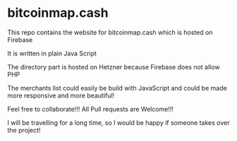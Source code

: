 # bitcoinmap.cash

This repo contains the website for bitcoinmap.cash which is hosted on Firebase

It is written in plain Java Script

The directory part is hosted on Hetzner because Firebase does not allow PHP

The merchants list could easily be build with JavaScript and could be made more responsive and more beautiful!

Feel free to collaborate!!! All Pull requests are Welcome!!!

I will be travelling for a long time, so I would be happy if someone takes over the project!

